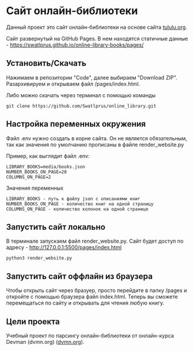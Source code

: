 # Сайт онлайн-библиотеки

Данный проект это сайт онлайн-библиотеки на основе сайта [tululu.org](https://tululu.org/).

Сайт развернутый на GitHub Pages. В нем находятся статичные данные - https://swatlprus.github.io/online-library-books/pages/

## Установить/Скачать

Нажимаем в репозитории "Code", далее выбираем "Download ZIP". Разархивируем и открываем файл /pages/index.html.

Либо можно скачать через терминал с помощью команды

```shell
git clone https://github.com/Swatlprus/online_library.git
```

## Настройка переменных окружения

Файл .env нужно создать в корне сайта. Он не является обязательным, так как значения по умолчанию прописаны в файле render_website.py

Пример, как выглядит файл .env:
```
LIBRARY_BOOKS=media/books.json
NUMBER_BOOKS_ON_PAGE=20
COLUMNS_ON_PAGE=2
```

Значения переменных
```
LIBRARY_BOOKS - путь к файлу json с описаниями книг
NUMBER_BOOKS_ON_PAGE - количество книг на одной страницу
COLUMNS_ON_PAGE - количество колонок на одной странице
```
## Запустить сайт локально

В терминале запускаем файл render_website.py. Сайт будет доступ по адресу - http://127.0.0.1:5500/pages/index.html

```shell
python3 render_website.py
```

## Запустить сайт оффлайн из браузера

Чтобы открыть сайт через бразуер, просто перейдите в папку /pages и откройте с помощью браузера файл index.html. Теперь вы сможете перемещаться по сайту и открывать для чтения любую книгу.

## Цели проекта

Учебный проект по парсингу онлайн-библиотеки от онлайн-курса Devman (dvmn.org) ([dvmn.org](https://dvmn.org/)).